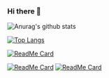 ### Hi there 👋


![Anurag's github stats](https://github-readme-stats.vercel.app/api?username=jingyuexing&show_icons=true&theme=solarized-light&count_private=true)


[![Top Langs](https://github-readme-stats.vercel.app/api/top-langs/?username=jingyuexing)]()


[![ReadMe Card](https://github-readme-stats.vercel.app/api/pin/?username=jingyuexing&repo=Ebook)](https://github.com/jingyuexing/Ebook)

[![ReadMe Card](https://github-readme-stats.vercel.app/api/pin/?username=jingyuexing&repo=MathLib)](https://github.com/jingyuexing/MathLib)
[![ReadMe Card](https://github-readme-stats.vercel.app/api/pin/?username=jingyuexing&repo=bilibiliAPI)](https://github.com/jingyuexing/bilibiliAPI)

